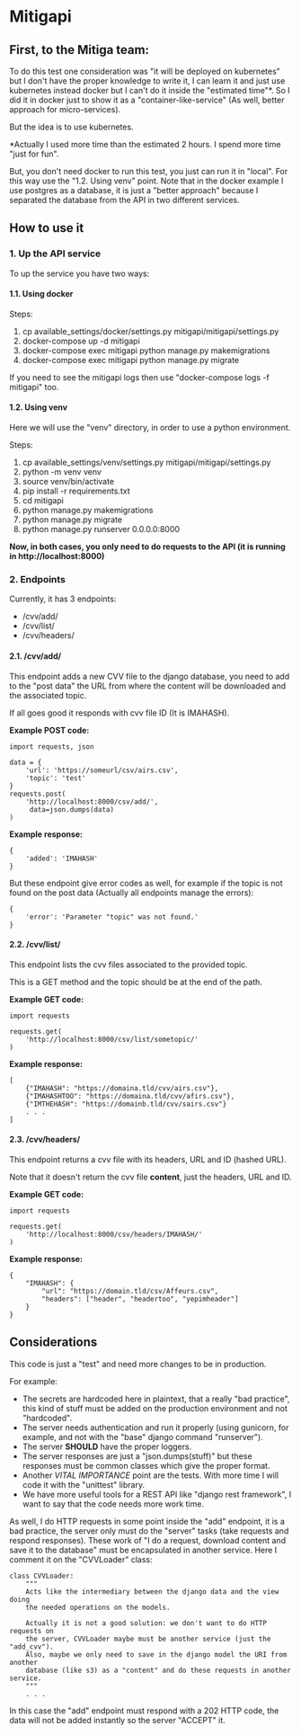 # Mitigapi 

## First, to the Mitiga team: 
To do this test one consideration was "it will be deployed on kubernetes" but I 
don't have the proper knowledge to write it, I can learn it and just use 
kubernetes instead docker but I can't do it inside the "estimated time"*. So I 
did it in docker just to show it as a "container-like-service" (As well, better 
approach for micro-services). 

But the idea is to use kubernetes.

*Actually I used more time than the estimated 2 hours. 
I spend more time "just for fun".

But, you don't need docker to run this test, you just can run it in "local".
For this way use the "1.2. Using venv" point. Note that in the docker 
example I use postgres as a database, it is just a "better approach" because I separated the 
database from the API in two different services.

## How to use it

### 1. Up the API service

To up the service you have two ways:

#### 1.1. Using docker

Steps:
1. cp available_settings/docker/settings.py mitigapi/mitigapi/settings.py
2. docker-compose up -d mitigapi 
3. docker-compose exec mitigapi python manage.py makemigrations 
4. docker-compose exec mitigapi python manage.py migrate

If you need to see the mitigapi logs then use "docker-compose logs -f mitigapi" too.

#### 1.2. Using venv

Here we will use the "venv" directory, in order to use a python environment.

Steps:
1. cp available_settings/venv/settings.py mitigapi/mitigapi/settings.py
2. python -m venv venv
3. source venv/bin/activate
4. pip install -r requirements.txt
5. cd mitigapi
6. python manage.py makemigrations
7. python manage.py migrate
8. python manage.py runserver 0.0.0.0:8000

**Now, in both cases, you only need to do requests to the API (it is running in http://localhost:8000)**

### 2. Endpoints

Currently, it has 3 endpoints:
* /cvv/add/
* /cvv/list/
* /cvv/headers/

#### 2.1. /cvv/add/

This endpoint adds a new CVV file to the django database, you need to add
to the "post data" the URL from where the content will be downloaded and 
the associated topic.

If all goes good it responds with cvv file ID (It is IMAHASH).

**Example POST code:**
        
    import requests, json

    data = {
        'url': 'https://someurl/csv/airs.csv',
        'topic': 'test'
    }
    requests.post(
        'http://localhost:8000/csv/add/',
         data=json.dumps(data)
    )

**Example response:**

    {
        'added': 'IMAHASH'
    }

But these endpoint give error codes as well, for example if the topic is
not found on the post data (Actually all endpoints manage the errors):

    {
        'error': 'Parameter "topic" was not found.'
    }

#### 2.2. /cvv/list/

This endpoint lists the cvv files associated to the provided topic.

This is a GET method and the topic should be at the end of the path.

**Example GET code:**

    import requests

    requests.get(
        'http://localhost:8000/csv/list/sometopic/'
    )

**Example response:**

    [
        {"IMAHASH": "https://domaina.tld/cvv/airs.csv"},
        {"IMAHASHTOO": "https://domaina.tld/cvv/afirs.csv"},
        {"IMTHEHASH": "https://domainb.tld/cvv/sairs.csv"}
        . . .
    ]

#### 2.3. /cvv/headers/

This endpoint returns a cvv file with its headers, URL and ID (hashed URL).

Note that it doesn't return the cvv file **content**, just the headers, URL and ID.

**Example GET code:**

    import requests

    requests.get(
        'http://localhost:8000/csv/headers/IMAHASH/'
    )

**Example response:**

    {
        "IMAHASH": {
            "url": "https://domain.tld/csv/Affeurs.csv",
            "headers": ["header", "headertoo", "yepimheader"]
        }
    }

## Considerations

This code is just a "test" and need more changes to be in production.

For example:

 * The secrets are hardcoded here in plaintext, that a really "bad practice", this kind of stuff must be added on the production environment and not "hardcoded".
 * The server needs authentication and run it properly (using gunicorn, for example, and not with the "base" django command "runserver").
 * The server **SHOULD** have the proper loggers.
 * The server responses are just a "json.dumps(stuff)" but these responses must be common classes which give the proper format.
 * Another *VITAL IMPORTANCE* point are the tests. With more time I will code it with the "unittest" library.
 * We have more useful tools for a REST API like "django rest framework", I want to say that the code needs more work time.

As well, I do HTTP requests in some point inside the "add" endpoint, it is a bad practice, 
the server only must do the "server" tasks (take requests and respond responses). 
These work of "I do a request, download content and save it to the database" must
be encapsulated in another service. Here I comment it on the "CVVLoader" class:

    class CVVLoader:
        """
        Acts like the intermediary between the django data and the view doing
        the needed operations on the models.
        
        Actually it is not a good solution: we don't want to do HTTP requests on
        the server, CVVLoader maybe must be another service (just the "add_cvv"). 
        Also, maybe we only need to save in the django model the URI from another 
        database (like s3) as a "content" and do these requests in another service.
        """
        . . .

In this case the "add" endpoint must respond with a 202 HTTP code, the data will not
be added instantly so the server "ACCEPT" it. 
